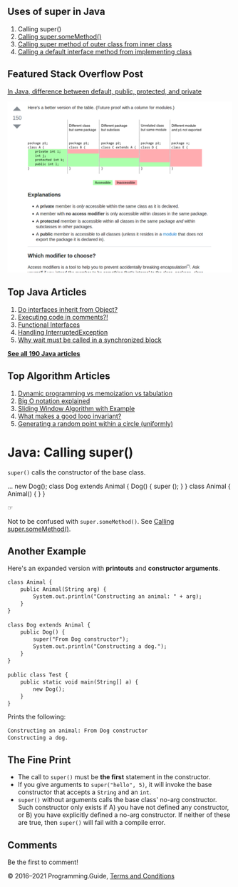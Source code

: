 



## Uses of super in Java

1.  Calling super()
2.  [Calling super.someMethod()](super-method-call.html)
3.  [Calling super method of outer class from inner class](calling-super-method-of-outer-class-from-inner-class.html)
4.  [Calling a default interface method from implementing class](calling-default-interface-method-implementation-from-implementing-class.html)

## Featured Stack Overflow Post

[In Java, difference between default, public, protected, and private](https://stackoverflow.com/a/33627846/276052)

[<img src="../images/so-featured-33627846.png" alt="StackOverflow screenshot thumbnail" class="screenshot" />](https://stackoverflow.com/a/33627846/276052)



## Top Java Articles

1.  [Do interfaces inherit from Object?](do-interfaces-inherit-from-object.html)
2.  [Executing code in comments?!](executing-code-in-comments.html)
3.  [Functional Interfaces](functional-interfaces.html)
4.  [Handling InterruptedException](handling-interrupted-exceptions.html)
5.  [Why wait must be called in a synchronized block](why-wait-must-be-in-synchronized.html)

[**See all 190 Java articles**](index.html)

## Top Algorithm Articles

1.  [Dynamic programming vs memoization vs tabulation](../dynamic-programming-vs-memoization-vs-tabulation.html)
2.  [Big O notation explained](../big-o-notation-explained.html)
3.  [Sliding Window Algorithm with Example](../sliding-window-example.html)
4.  [What makes a good loop invariant?](../what-makes-a-good-loop-invariant.html)
5.  [Generating a random point within a circle (uniformly)](../random-point-within-circle.html)

# Java: Calling super()

`super()` calls the constructor of the base class.

... new Dog(); class Dog extends Animal { Dog() { super (); } } class Animal { Animal() { } }

☞

Not to be confused with `super.someMethod()`. See [Calling super.someMethod()](super-method-call.html).

## Another Example

Here's an expanded version with **printouts** and **constructor arguments**.

    class Animal {
        public Animal(String arg) {
            System.out.println("Constructing an animal: " + arg);
        }
    }

    class Dog extends Animal {
        public Dog() {
            super("From Dog constructor");
            System.out.println("Constructing a dog.");
        }
    }

    public class Test {
        public static void main(String[] a) {
            new Dog();
        }
    }

Prints the following:

    Constructing an animal: From Dog constructor
    Constructing a dog.

## The Fine Print

- The call to `super()` must be **the first** statement in the constructor.
- If you give arguments to `super("hello", 5)`, it will invoke the base constructor that accepts a `String` and an `int`.
- `super()` without arguments calls the base class' no-arg constructor. Such constructor only exists if A) you have not defined any constructor, or B) you have explicitly defined a no-arg constructor. If neither of these are true, then `super()` will fail with a compile error.

## Comments

Be the first to comment!

© 2016–2021 Programming.Guide, [Terms and Conditions](../terms-and-conditions.html)

